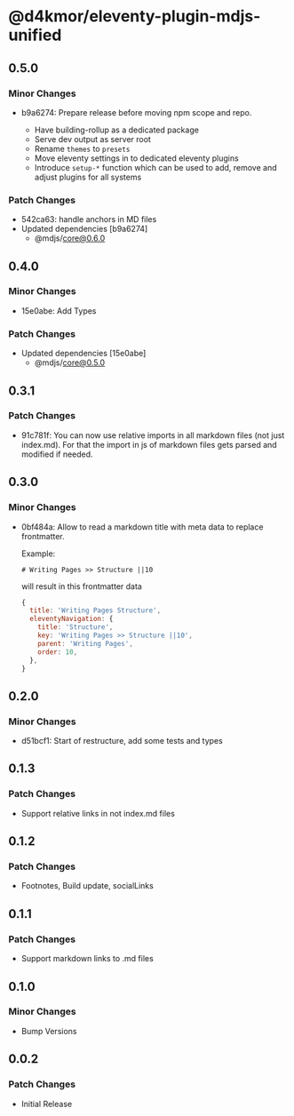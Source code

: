 # @d4kmor/eleventy-plugin-mdjs-unified

## 0.5.0

### Minor Changes

- b9a6274: Prepare release before moving npm scope and repo.

  - Have building-rollup as a dedicated package
  - Serve dev output as server root
  - Rename `themes` to `presets`
  - Move eleventy settings in to dedicated eleventy plugins
  - Introduce `setup-*` function which can be used to add, remove and adjust plugins for all systems

### Patch Changes

- 542ca63: handle anchors in MD files
- Updated dependencies [b9a6274]
  - @mdjs/core@0.6.0

## 0.4.0

### Minor Changes

- 15e0abe: Add Types

### Patch Changes

- Updated dependencies [15e0abe]
  - @mdjs/core@0.5.0

## 0.3.1

### Patch Changes

- 91c781f: You can now use relative imports in all markdown files (not just index.md). For that the import in js of markdown files gets parsed and modified if needed.

## 0.3.0

### Minor Changes

- 0bf484a: Allow to read a markdown title with meta data to replace frontmatter.

  Example:

  ```
  # Writing Pages >> Structure ||10
  ```

  will result in this frontmatter data

  ```js
  {
    title: 'Writing Pages Structure',
    eleventyNavigation: {
      title: 'Structure',
      key: 'Writing Pages >> Structure ||10',
      parent: 'Writing Pages',
      order: 10,
    },
  }
  ```

## 0.2.0

### Minor Changes

- d51bcf1: Start of restructure, add some tests and types

## 0.1.3

### Patch Changes

- Support relative links in not index.md files

## 0.1.2

### Patch Changes

- Footnotes, Build update, socialLinks

## 0.1.1

### Patch Changes

- Support markdown links to .md files

## 0.1.0

### Minor Changes

- Bump Versions

## 0.0.2

### Patch Changes

- Initial Release
